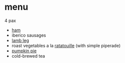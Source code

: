 # menu

4 pax

* [ham](../in-progress/pineapple-sauce-for-ham.html)
* iberico sausages
* [lamb leg](../recipes/roast-lamb.html)
* roast vegetables a la [ratatouille](../in-progress/ratatouille-movie-version.html) (with simple piperade)
* [pumpkin pie](../recipes/confectionery/pumpkin-pie.html)
* cold-brewed tea